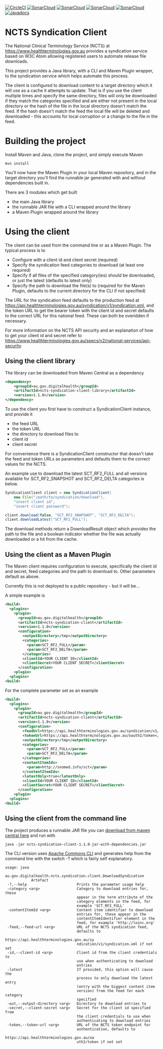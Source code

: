 [![CircleCI](https://circleci.com/gh/AuDigitalHealth/ncts-syndication-client/tree/master.svg?style=shield)](https://circleci.com/gh/AuDigitalHealth/ncts-syndication-client) [![SonarCloud](https://sonarcloud.io/api/project_badges/measure?project=au.gov.digitalhealth%3Ancts-syndication-client&metric=alert_status)](https://sonarcloud.io/dashboard?id=au.gov.digitalhealth%3Ancts-syndication-client) [![SonarCloud](https://sonarcloud.io/api/project_badges/measure?project=au.gov.digitalhealth%3Ancts-syndication-client&metric=coverage)](https://sonarcloud.io/dashboard?id=au.gov.digitalhealth%3Ancts-syndication-client) [![SonarCloud](https://sonarcloud.io/api/project_badges/measure?project=au.gov.digitalhealth%3Ancts-syndication-client&metric=security_rating)](https://sonarcloud.io/dashboard?id=au.gov.digitalhealth%3Ancts-syndication-client) [![SonarCloud](https://sonarcloud.io/api/project_badges/measure?project=au.gov.digitalhealth%3Ancts-syndication-client&metric=ncloc)](https://sonarcloud.io/dashboard?id=au.gov.digitalhealth%3Ancts-syndication-client) [![Javadocs](http://www.javadoc.io/badge/au.gov.digitalhealth/ncts-syndication-client-library.svg)](http://www.javadoc.io/doc/au.gov.digitalhealth/ncts-syndication-client-library)
# NCTS Syndication Client

The National Clinical Terminology Service (NCTS) at
https://www.healthterminologies.gov.au provides a syndication service based on
W3C Atom allowing registered users to automate release file downloads.

This project provides a Java library, with a CLI and Maven Plugin wrapper, to
the syndication service which helps automate this process.

The client is configured to download content to a target directory which it will
use as a cache it attempts to update. That is if you use the client multiple
times and specify the same directory, files will only be downloaded if they
match the categories specified and are either not present in the local directory
or the hash of the file in the local directory doesn't match the feed. If the
hash doesn't match the feed the local file will be deleted and downloaded - this
accounts for local corruption or a change to the file in the feed.

# Building the project

Install Maven and Java, clone the project, and simply execute Maven

```
mvn install
```

You'll now have the Maven Plugin in your local Maven repository, and in the
target directory you'll find the runnable jar generated with and without
dependencies built in.

There are 3 modules which get built

* the main Java library
* the runnable JAR file with a CLI wrapped around the library
* a Maven Plugin wrapped around the library

# Using the client

The client can be used from the command line or as a Maven Plugin. The typical
process is to

* Configure with a client id and client secret (required)
* Specify the syndication feed categories to download (at least one required)
* Specify if all files of the specified category(ies) should be downloaded, or
  just the latest (defaults to latest only)
* Specify the path to download the file(s) to (required for the Maven Plugin,
  defaults to the current directory for the CLI if not specified)

The URL for the syndication feed defaults to the production feed at
https://api.healthterminologies.gov.au/syndication/v1/syndication.xml, and the
token URL to get the bearer token with the client id and secret defaults to the
correct URL for this national feed. These can both be overidden if necessary.

For more information on the NCTS API security and an explanation of how to get
your client id and secret refer to
https://www.healthterminologies.gov.au/specs/v2/national-services/api-security

## Using the client library

The library can be downloaded from Maven Central as a dependency

```xml
<dependency>
    <groupId>au.gov.digitalhealth</groupId>
    <artifactId>ncts-syndication-client-library</artifactId>
    <version>1.1.0</version>
</dependency>
```

To use the client you first have to construct a SyndicationClient instance, and
provide it

* the feed URL
* the token URL
* the directory to download files to
* client id
* client secret

For convenience there is a SyndicationClient constructor that doesn't take the
feed and token URLs as parameters and defaults them to the correct values for
the NCTS.

An example use to download the latest SCT_RF2_FULL and all versions available
for SCT_RF2_SNAPSHOT and SCT_RF2_DELTA categories is below.

```java
SyndicationClient client = new SyndicationClient(
    new File("/path/to/syndication/download"),
    "insert client id",
    "insert client password");

client.download(false, "SCT_RF2_SNAPSHOT", "SCT_RF2_DELTA");
client.downloadLatest("SCT_RF2_FULL");
```

The download methods return a DownloadResult object which provides the path to
the file and a boolean indicator whether the file was actually downloaded or a
hit from the cache.

## Using the client as a Maven Plugin

The Maven client requires configuration to execute, specifically the client id
and secret, feed categories and the path to download to. Other parameters
default as above.

Currently this is not deployed to a public repository - but it will be...

A simple example is

```xml
<build>
  <plugins>
    <plugin>
      <groupId>au.gov.digitalhealth</groupId>
      <artifactId>ncts-syndication-client</artifactId>
      <version>1.1.0</version>
      <configuration>
        <outputDirectory>/tmp</outputDirectory>
        <categories>
          <param>SCT_RF2_FULL</param>
          <param>SCT_RF2_DELTA</param>
        </categories>
        <clientId>YOUR CLIENT ID</clientId>
        <clientSecret>YOUR CLIENT SECRET</clientSecret>
      </configuration>
    <plugin>
  <plugins>
<build>
```

For the complete parameter set as an example

```xml
<build>
  <plugins>
    <plugin>
      <groupId>au.gov.digitalhealth</groupId>
      <artifactId>ncts-syndication-client</artifactId>
      <version>1.1.0</version>
      <configuration>
        <feedUrl>https://api.healthterminologies.gov.au/syndication/v1/syndication.xml</feedUrl>
        <tokenUrl>https://api.healthterminologies.gov.au/oauth2/token</tokenUrl>
        <outputDirectory>/tmp</outputDirectory>
        <categories>
          <param>SCT_RF2_FULL</param>
          <param>SCT_RF2_DELTA</param>
        </categories>
        <contentItemIds>
          <param>http://snomed.info/sct</param>
        </contentItemIds>
        <latestOnly>true</latestOnly>
        <clientId>YOUR CLIENT ID</clientId>
        <clientSecret>YOUR CLIENT SECRET</clientSecret>
      </configuration>
    <plugin>
  <plugins>
<build>
```

## Using the client from the command line

The project produces a runnable JAR file you can
[download from maven central here](https://search.maven.org/remotecontent?filepath=au/gov/digitalhealth/ncts-syndication-client-cli/1.1.0/ncts-syndication-client-cli-1.1.0-jar-with-dependencies.jar)
and run with

```
java -jar ncts-syndication-client-1.1.0-jar-with-dependencies.jar
```

The CLI version uses
[Apache Commons CLI](https://commons.apache.org/proper/commons-cli/) and
generates help from the command line with the switch -? which is fairly self
explanatory.

```
usage: java
            au.gov.digitalhealth.ncts.syndication.client.DownloadSyndication
            Artefact
 -?,--help                       Prints the parameter usage help
 -category <arg>                 Category to download entries for, these
                                 appear in the term attribute of the
                                 category elements in the feed, for
                                 example 'SCT_RF2_FULL'
 -contentItemId <arg>            Content item identifier to download
                                 entries for, these appear in the
                                 contentItemIdentifier element in the
                                 feed, for example 'http://loinc.org'
 -feed,--feed-url <arg>          URL of the NCTS syndication feed,
                                 defaults to
                                 https://api.healthterminologies.gov.au/sy
                                 ndication/v1/syndication.xml if not set
 -id,--client-id <arg>           Client id from the client credentials to
                                 use when authenticating to download
                                 entries
 -latest                         If provided, this option will cause the
                                 process to only download the latest entry
                                 (entry with the biggest content item
                                 version) from the feed for each category
                                 specified
 -out,--output-directory <arg>   Directory to download entries to
 -secret,--client-secret <arg>   Secret for the client id specified from
                                 the client credentials to use when
                                 authenticating to download entries
 -token,--token-url <arg>        URL of the NCTS token endpoint for
                                 authentication, defaults to
                                 https://api.healthterminologies.gov.au/oa
                                 uth2/token if not set
```

